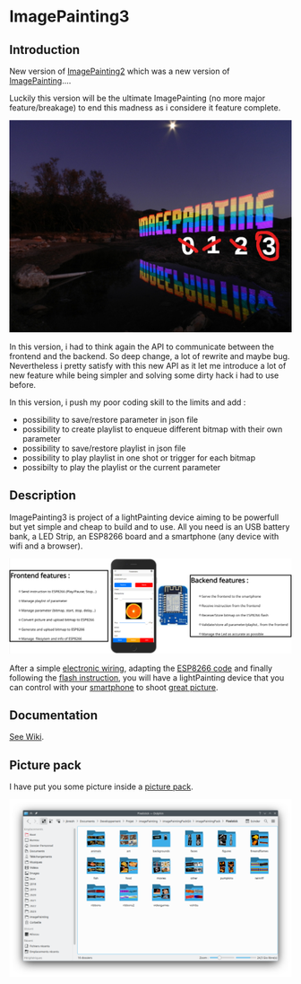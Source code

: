 # ImagePainting3

## Introduction

New version of [ImagePainting2](https://github.com/jbreizh/imagePainting2) which was a new version of [ImagePainting](https://github.com/jbreizh/ImagePainting).... 

Luckily this version will be the ultimate ImagePainting (no more major feature/breakage) to end this madness as i considere it feature complete.

![README01](images/readme01.png?raw=true "readme01")

In this version, i had to think again the API to communicate between the frontend and the backend. So deep change, a lot of rewrite and maybe bug. Nevertheless i pretty satisfy with this new API as it let me introduce a lot of new feature while being simpler and solving some dirty hack i had to use before.

In this version, i push my poor coding skill to the limits and add :

* possibility to save/restore parameter in json file
* possibility to create playlist to enqueue different bitmap with their own parameter
* possibility to save/restore playlist in json file
* possibility to play playlist in one shot or trigger for each bitmap
* possibilty to play the playlist or the current parameter

## Description

ImagePainting3 is project of a lightPainting device aiming to be powerfull but yet simple and cheap to build and to use. All you need is an USB battery bank, a LED Strip, an ESP8266 board and a smartphone (any device with wifi and a browser).

![README02](images/readme02.png?raw=true "readme02")

After a simple [electronic wiring](https://github.com/jbreizh/Imagepainting3/wiki/electronic-wiring), adapting the [ESP8266 code](https://github.com/jbreizh/Imagepainting3/wiki/ESP8266-code) and finally following the [flash instruction](https://github.com/jbreizh/Imagepainting3/wiki/Flash-instruction), you will have a lightPainting device that you can control with your [smartphone](https://github.com/jbreizh/Imagepainting3/wiki/User-Manual) to shoot [great picture](https://github.com/jbreizh/Imagepainting3/wiki/examples).

## Documentation

[See Wiki](https://github.com/jbreizh/Imagepainting3/wiki).

## Picture pack

I have put you some picture inside a [picture pack](https://github.com/jbreizh/imagePaintingPack).

![README03](images/readme03.png?raw=true "readme03")
